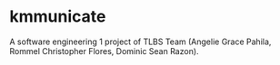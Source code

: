 # kmmunicate
A software engineering 1 project of TLBS Team (Angelie Grace Pahila, Rommel Christopher Flores, Dominic Sean Razon).
